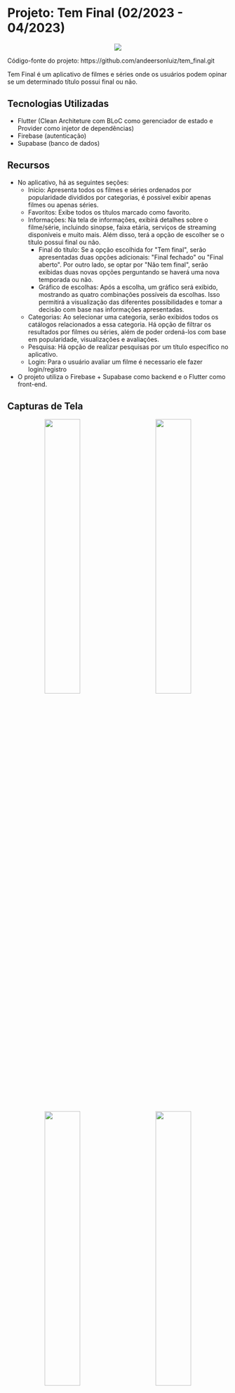 # Projeto: Tem Final (02/2023 - 04/2023)

<p align="center">
<img src="https://github.com/andeersonluiz/temFinal/assets/42013276/5563246a-9486-480b-b311-60c61224c75b">
<p>Código-fonte do projeto: https://github.com/andeersonluiz/tem_final.git </p>  
</p>
Tem Final é um aplicativo de filmes e séries onde os usuários podem opinar se um determinado título possui final ou não.

## Tecnologias Utilizadas

- Flutter (Clean Architeture com BLoC como gerenciador de estado e Provider como injetor de dependências)
- Firebase (autenticação)
- Supabase (banco de dados)

## Recursos

- No aplicativo, há as seguintes seções: 
  - Inicio: Apresenta todos os filmes e séries ordenados por popularidade divididos por categorias, é possivel exibir apenas filmes ou apenas séries.
  - Favoritos: Exibe todos os títulos marcado como favorito.
  - Informações: Na tela de informações, exibirá detalhes sobre o filme/série, incluindo sinopse, faixa etária, serviços de streaming disponíveis e muito mais. Além disso, terá a opção de escolher se o título possui final ou não.
    - Final do título: Se a opção escolhida for "Tem final", serão apresentadas duas opções adicionais: "Final fechado" ou "Final aberto". Por outro lado, se optar por "Não tem final", serão exibidas duas novas opções perguntando se haverá uma nova temporada ou não.
    - Gráfico de escolhas: Após a escolha, um gráfico será exibido, mostrando as quatro combinações possíveis da escolhas. Isso permitirá a visualização das diferentes possibilidades e tomar a decisão com base nas informações apresentadas.  
  - Categorias: Ao selecionar uma categoria, serão exibidos todos os catálogos relacionados a essa categoria. Há opção de filtrar os resultados por filmes ou séries, além de poder ordená-los com base em popularidade, visualizações e avaliações.
  - Pesquisa: Há opção de realizar pesquisas por um título específico no aplicativo.  
  - Login: Para o usuário avaliar um filme é necessario ele fazer login/registro
- O projeto utiliza o Firebase + Supabase como backend e o Flutter como front-end.

## Capturas de Tela

<p align="center">
<img src="https://github.com/andeersonluiz/temFinal/assets/42013276/6bd81098-8c16-4213-8187-23c5a60faa58" width="40%" >&nbsp;&nbsp;&nbsp;&nbsp;&nbsp;&nbsp;&nbsp;&nbsp;&nbsp;&nbsp;&nbsp;&nbsp;
<img src="https://github.com/andeersonluiz/temFinal/assets/42013276/d73a43e4-3f9c-4d3b-91e3-d694186b018d" width="40%" > 
</p>

<p align="center">
<img src="https://github.com/andeersonluiz/temFinal/assets/42013276/5e6f37cc-bdeb-42b4-bf18-80d332e96650"  width="40%">&nbsp;&nbsp;&nbsp;&nbsp;&nbsp;&nbsp;&nbsp;&nbsp;&nbsp;&nbsp;&nbsp;&nbsp;
<img src="https://github.com/andeersonluiz/temFinal/assets/42013276/a1df0910-439f-42b5-baaf-7e2f6a611103"  width="40%">
</p>  

## Contato

Caso tenha alguma dúvida ou deseje entrar em contato, você pode me encontrar em:

- [LinkedIn] https://www.linkedin.com/in/anderson-luiz-05b485208
- [Email] andeersonrocha1998@gmail.com
